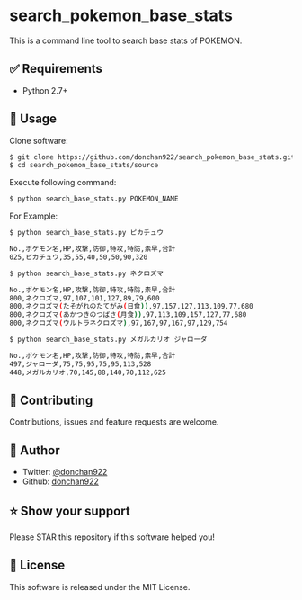 # search_pokemon_base_stats
This is a command line tool to search base stats of POKEMON.

## ✅ Requirements
- Python 2.7+

## 🚀 Usage
Clone software:
```bash
$ git clone https://github.com/donchan922/search_pokemon_base_stats.git
$ cd search_pokemon_base_stats/source
```

Execute following command:
```bash
$ python search_base_stats.py POKEMON_NAME
```

For Example:
```bash
$ python search_base_stats.py ピカチュウ

No.,ポケモン名,HP,攻撃,防御,特攻,特防,素早,合計
025,ピカチュウ,35,55,40,50,50,90,320
```

```bash
$ python search_base_stats.py ネクロズマ

No.,ポケモン名,HP,攻撃,防御,特攻,特防,素早,合計
800,ネクロズマ,97,107,101,127,89,79,600
800,ネクロズマ(たそがれのたてがみ(日食)),97,157,127,113,109,77,680
800,ネクロズマ(あかつきのつばさ(月食)),97,113,109,157,127,77,680
800,ネクロズマ(ウルトラネクロズマ),97,167,97,167,97,129,754
```

```bash
$ python search_base_stats.py メガルカリオ ジャローダ

No.,ポケモン名,HP,攻撃,防御,特攻,特防,素早,合計
497,ジャローダ,75,75,95,75,95,113,528
448,メガルカリオ,70,145,88,140,70,112,625
```

## 🤝 Contributing
Contributions, issues and feature requests are welcome.

## 👤 Author
- Twitter: [@donchan922](https://twitter.com/donchan922)
- Github: [donchan922](https://github.com/donchan922)

## ⭐️ Show your support
Please STAR this repository if this software helped you!

## 📝 License
This software is released under the MIT License.
